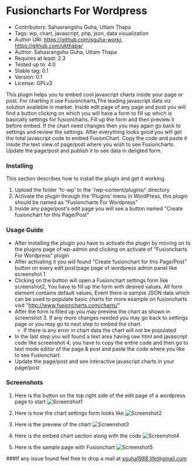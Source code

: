 # Fusioncharts For Wordpress

* Contributors: Sahasrangshu Guha, Uttam Thapa
* Tags: wp, chart, javascript, php, json, data visualization
* Author URI: https://github.com/sguha-work/, https://github.com/ukthapa/
* Author: Sahasrangshu Guha, Uttam Thapa
* Requires at least: 2.3
* Tested up to: 4.0
* Stable tag: 0.1
* Version: 0.1 
* License: GPLv3

This plugin helps you to embed cool javascript charts inside your page or post. For charting it use Fusioncharts,The
leading javascript data viz solution availeble in market. Inside edit page of any page and post you will find a button
clicking on which you will have a form to fill up which is basically settings for fusioncharts. Fill up the form and
then preview it before embed. If the chart need changes then you may again go back to settings and review the settings.
After everything looks good you will get the total javascript code to embed FusionChart. Copy the code and paste it 
inside the text view of page/post where you wish to see Fusioncharts. Update the page/post and publish it to see data
in deligted form.

### Installing
This section describes how to install the plugin and get it working.

1.	Upload the folder 'fc-wp' to the '/wp-content/plugins/' directory
2.	Activate the plugin through the 'Plugins' menu in WordPress, this plugin should be named as "Fusioncharts For Wordpress"
3.	Inside any page/post's edit page you will see a button named "Create fusionchart for this Page/Post"

### Usage Guide
* After installing the plugin you have to activate the plugin by moving on to the plugins page of wp-admin and clicking on activate of "Fusioncharts For Wordpress" plugin
* After activating it you will found "Create fusionchart for this Page/Post" button on every edit post/page page of wordpress admin panel like screenshot 1
* Clicking on the button will open a Fusionchart settings form like screenshot2, You have to fill up the form with desired values. All form element contains default values, Event there is sample JSON data which can be used to populate basic charts for more example on fusioncharts visit "http://www.fusioncharts.com/charts/"
* After the form is filled up you may preview the chart as shown in screenshot 3. If any more changes needed you may go back to settings page or you may go to next step to embed the chart.
	* If there is any error in chart data the chart will not be populated
* In the last step you will found a text area having raw html and javascript code like screenshot 4, you have to copy the entire code and then go to text mode editor of the page & post and paste the code where you like to see Fusionchart.
* Update the page/post and see interactive javascript charts in your page/post

### Screenshots
1. Here is the button on the top right side of the edit page of a wordpress page to start
	![Screenshot1](http://i.imgur.com/GRCGemK.png)
	
2. Here is how the chart settings form looks like
	![Screenshot2](http://i.imgur.com/oaP7lp5.png)
	
3. Here is the preview of the chart
	![Screenshot3](http://i.imgur.com/Jm2eJwY.png)		
	
4. Here is the embed chart section along with the code
	![Screenshot4](http://i.imgur.com/lvAYx98.png)
	
5. Here is the sample page with Fusionchart
	![Screenshot5](http://i.imgur.com/oB8rDdo.png)


###If any issue found feel free to drop a mail at sguha1988.life@gmail.com
